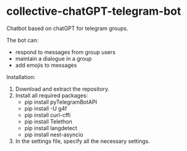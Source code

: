 # collective-chatGPT-telegram-bot
Сhatbot based on chatGPT for telegram groups. 

The bot can:
- respond to messages from group users
- maintain a dialogue in a group
- add emojis to messages

Installation:
1. Download and extract the repository.
2. Install all required packages:
   - pip install pyTelegramBotAPI
   - pip install -U g4f
   - pip install curl-cffi
   - pip install Telethon
   - pip install langdetect
   - pip install nest-asyncio
3. In the settings file, specify all the necessary settings.
